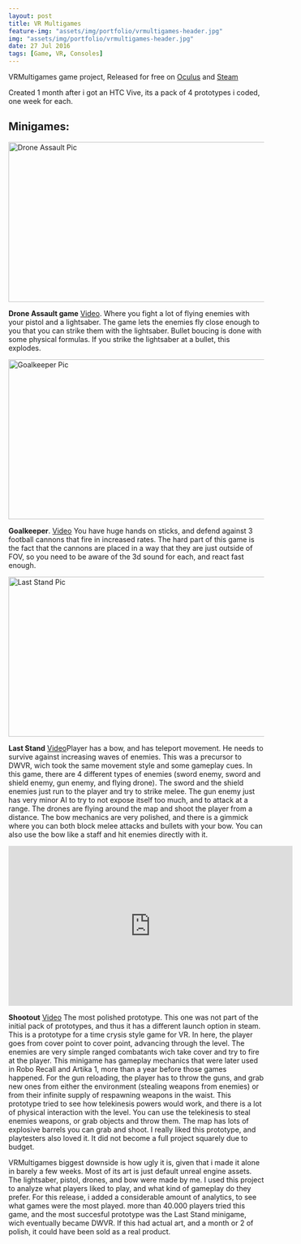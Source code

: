 ```yaml
---
layout: post
title: VR Multigames
feature-img: "assets/img/portfolio/vrmultigames-header.jpg"
img: "assets/img/portfolio/vrmultigames-header.jpg"
date: 27 Jul 2016
tags: [Game, VR, Consoles]
---
```


VRMultigames game project, Released for free on [Oculus](https://www.oculus.com/experiences/rift/868994813199968/) and [Steam](http://store.steampowered.com/app/500360/VRMultigames/)

Created 1 month after i got an HTC Vive, its a pack of 4 prototypes i coded, one week for each.

## Minigames:

<img src="https://steamcdn-a.akamaihd.net/steam/apps/500360/ss_02d45aef0eafa0e5e95321230a80f54a307a26d3.1920x1080.jpg" alt="Drone Assault Pic" height="315" width="700">

 **Drone Assault game** [Video](https://www.youtube.com/watch?v=DR8XMIi4EUo). Where you fight a lot of flying enemies with your pistol and a lightsaber. The game lets the enemies fly close enough to you that you can strike them with the lightsaber. Bullet boucing is done with some physical formulas. If you strike the lightsaber at a bullet, this explodes.

<img src="https://steamcdn-a.akamaihd.net/steam/apps/500360/ss_d0f97af8fdef388d32df4e75f846e41566ca879e.1920x1080.jpg" alt="Goalkeeper Pic" height="315" width="700">

 **Goalkeeper**. [Video](https://www.youtube.com/watch?v=w9FysrPC84s) You have huge hands on sticks, and defend against 3 football cannons that fire in increased rates. The hard part of this game is the fact that the cannons are placed in a way that they are just outside of FOV, so you need to be aware of the 3d sound for each, and react fast enough.

<img src="https://steamcdn-a.akamaihd.net/steam/apps/500360/ss_dce042994aa30235bb290f3d8b2198b8cf4657bd.jpg" alt="Last Stand Pic" height="315" width="700">

 **Last Stand** [Video](https://www.youtube.com/watch?v=psdtP4Svj5Q)Player has a bow, and has teleport movement. He needs to survive against increasing waves of enemies. This was a precursor to DWVR, wich took the same movement style and some gameplay cues. 
 In this game, there are 4 different types of enemies (sword enemy, sword and shield enemy, gun enemy, and flying drone). The sword and the shield enemies just run to the player and try to strike melee. The gun enemy just has very minor AI to try to not expose itself too much, and to attack at a range. The drones are flying around the map and shoot the player from a distance. The bow mechanics are very polished, and there is a gimmick where you can both block melee attacks and bullets with your bow. You can also use the bow like a staff and hit enemies directly with it. 

<iframe width="560" height="315" src="https://www.youtube.com/watch?v=Q9YlJaEX69A" frameborder="0" allowfullscreen></iframe>

**Shootout** [Video](https://www.youtube.com/watch?v=Q9YlJaEX69A) The most polished prototype. This one was not part of the initial pack of prototypes, and thus it has a different launch option in steam. This is a prototype for a time crysis style game for VR. In here, the player goes from cover point to cover point, advancing through the level. The enemies are very simple ranged combatants wich take cover and try to fire at the player. This minigame has gameplay mechanics that were later used in Robo Recall and Artika 1, more than a year before those games happened. For the gun reloading, the player has to throw the guns, and grab new ones from either the environment (stealing weapons from enemies) or from their infinite supply of respawning weapons in the waist. This prototype tried to see how telekinesis powers would work, and there is a lot of physical interaction with the level. You can use the telekinesis to steal enemies weapons, or grab objects and throw them. The map has lots of explosive barrels you can grab and shoot.
I really liked this prototype, and playtesters also loved it. It did not become a full project squarely due to budget.




 VRMultigames biggest downside is how ugly it is, given that i made it alone in barely a few weeks. Most of its art is just default unreal engine assets. The lightsaber, pistol, drones, and bow were made by me.
 I used this project to analyze what players liked to play, and what kind of gameplay do they prefer. For this release, i added a considerable amount of analytics, to see what games were the most played. more than 40.000 players tried this game, and the most succesful prototype was the Last Stand minigame, wich eventually became DWVR. 
 If this had actual art, and a month or 2 of polish, it could have been sold as a real product. 

